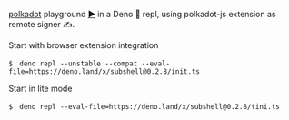 [polkadot](https://deno.land/x/polkadot) playground [▶️](https://subshell.xyz)
in a Deno 🦕 repl, using polkadot-js extension as remote signer ✍️.

Start with browser extension integration

```
$　deno repl --unstable --compat --eval-file=https://deno.land/x/subshell@0.2.8/init.ts
```

Start in lite mode

```
$　deno repl --eval-file=https://deno.land/x/subshell@0.2.8/tini.ts
```
